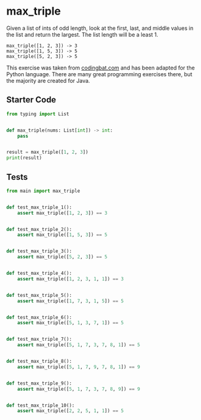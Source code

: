 # max_triple





Given a list of ints of odd length, look at the first, last, and middle values in the list and return the largest. The list length will be a least 1.

```
max_triple([1, 2, 3]) -> 3
max_triple([1, 5, 3]) -> 5
max_triple([5, 2, 3]) -> 5
```

This exercise was taken from [codingbat.com](https://codingbat.com/prob/p185176) and has been adapted for the Python language. There are many great programming exercises there, but the majority are created for Java.

## Starter Code
```python
from typing import List


def max_triple(nums: List[int]) -> int:
    pass


result = max_triple([1, 2, 3])
print(result)
```

## Tests
```python
from main import max_triple


def test_max_triple_1():
    assert max_triple([1, 2, 3]) == 3


def test_max_triple_2():
    assert max_triple([1, 5, 3]) == 5


def test_max_triple_3():
    assert max_triple([5, 2, 3]) == 5


def test_max_triple_4():
    assert max_triple([1, 2, 3, 1, 1]) == 3


def test_max_triple_5():
    assert max_triple([1, 7, 3, 1, 5]) == 5


def test_max_triple_6():
    assert max_triple([5, 1, 3, 7, 1]) == 5


def test_max_triple_7():
    assert max_triple([5, 1, 7, 3, 7, 8, 1]) == 5


def test_max_triple_8():
    assert max_triple([5, 1, 7, 9, 7, 8, 1]) == 9


def test_max_triple_9():
    assert max_triple([5, 1, 7, 3, 7, 8, 9]) == 9


def test_max_triple_10():
    assert max_triple([2, 2, 5, 1, 1]) == 5
```
